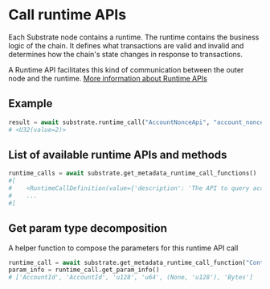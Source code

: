 # Call runtime APIs

Each Substrate node contains a runtime. The runtime contains the business logic of the chain. It defines what 
transactions are valid and invalid and determines how the chain's state changes in response to transactions. 

A Runtime API facilitates this kind of communication between the outer node and the runtime. 
[More information about Runtime APIs](https://docs.substrate.io/reference/runtime-apis/)

## Example
```python
result = await substrate.runtime_call("AccountNonceApi", "account_nonce", ["5GrwvaEF5zXb26Fz9rcQpDWS57CtERHpNehXCPcNoHGKutQY"])
# <U32(value=2)>
```

## List of available runtime APIs and methods

```python
runtime_calls = await substrate.get_metadata_runtime_call_functions()
#[
#    <RuntimeCallDefinition(value={'description': 'The API to query account nonce (aka transaction index)', 'params': [{'name': 'account_id', 'type': 'AccountId'}], 'type': 'Index', 'api': 'AccountNonceApi', 'method': 'account_nonce'})>
#    ...
#]
```

## Get param type decomposition
A helper function to compose the parameters for this runtime API call

```python
runtime_call = await substrate.get_metadata_runtime_call_function("ContractsApi", "call")
param_info = runtime_call.get_param_info()
# ['AccountId', 'AccountId', 'u128', 'u64', (None, 'u128'), 'Bytes']
```
